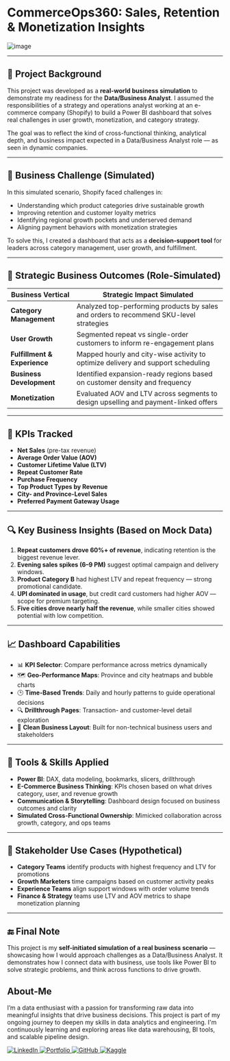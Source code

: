 # CommerceOps360: Sales, Retention & Monetization Insights
![image](https://webandcrafts.com/_next/image?url=https%3A%2F%2Fadmin.wac.co%2Fuploads%2FWhat_Is_Shopify_and_How_Does_It_Work_Everything_You_Need_to_Know_1_77829d4974.jpg&w=4500&q=90)

---

## 🧭 Project Background

This project was developed as a **real-world business simulation** to demonstrate my readiness for the **Data/Business Analyst**. I assumed the responsibilities of a strategy and operations analyst working at an e-commerce company (Shopify) to build a Power BI dashboard that solves real challenges in user growth, monetization, and category strategy.

The goal was to reflect the kind of cross-functional thinking, analytical depth, and business impact expected in a Data/Business Analyst role — as seen in dynamic companies.

---

## 🎯 Business Challenge (Simulated)

In this simulated scenario, Shopify faced challenges in:
- Understanding which product categories drive sustainable growth
- Improving retention and customer loyalty metrics
- Identifying regional growth pockets and underserved demand
- Aligning payment behaviors with monetization strategies

To solve this, I created a dashboard that acts as a **decision-support tool** for leaders across category management, user growth, and fulfillment.

---

## 💼 Strategic Business Outcomes (Role-Simulated)

| Business Vertical         | Strategic Impact Simulated                                                              |
|--------------------------|------------------------------------------------------------------------------------------|
| **Category Management**   | Analyzed top-performing products by sales and orders to recommend SKU-level strategies   |
| **User Growth**           | Segmented repeat vs single-order customers to inform re-engagement plans                |
| **Fulfillment & Experience** | Mapped hourly and city-wise activity to optimize delivery and support scheduling   |
| **Business Development**  | Identified expansion-ready regions based on customer density and frequency               |
| **Monetization**          | Evaluated AOV and LTV across segments to design upselling and payment-linked offers     |

---

## 📌 KPIs Tracked

- **Net Sales** (pre-tax revenue)
- **Average Order Value (AOV)**
- **Customer Lifetime Value (LTV)**
- **Repeat Customer Rate**
- **Purchase Frequency**
- **Top Product Types by Revenue**
- **City- and Province-Level Sales**
- **Preferred Payment Gateway Usage**

---

## 🔍 Key Business Insights (Based on Mock Data)

1. **Repeat customers drove 60%+ of revenue**, indicating retention is the biggest revenue lever.
2. **Evening sales spikes (6–9 PM)** suggest optimal campaign and delivery windows.
3. **Product Category B** had highest LTV and repeat frequency — strong promotional candidate.
4. **UPI dominated in usage**, but credit card customers had higher AOV — scope for premium targeting.
5. **Five cities drove nearly half the revenue**, while smaller cities showed potential with low competition.

---

## 📈 Dashboard Capabilities

- 📊 **KPI Selector**: Compare performance across metrics dynamically
- 🗺️ **Geo-Performance Maps**: Province and city heatmaps and bubble charts
- 🕒 **Time-Based Trends**: Daily and hourly patterns to guide operational decisions
- 🔍 **Drillthrough Pages**: Transaction- and customer-level detail exploration
- 📌 **Clean Business Layout**: Built for non-technical business users and stakeholders

---

## 🔧 Tools & Skills Applied

- **Power BI**: DAX, data modeling, bookmarks, slicers, drillthrough
- **E-Commerce Business Thinking**: KPIs chosen based on what drives category, user, and revenue growth
- **Communication & Storytelling**: Dashboard design focused on business outcomes and clarity
- **Simulated Cross-Functional Ownership**: Mimicked collaboration across growth, category, and ops teams

---

## 🧠 Stakeholder Use Cases (Hypothetical)

- **Category Teams** identify products with highest frequency and LTV for promotions
- **Growth Marketers** time campaigns based on customer activity peaks
- **Experience Teams** align support windows with order volume trends
- **Finance & Strategy** teams use LTV and AOV metrics to shape monetization planning

---

## 🔚 Final Note

This project is my **self-initiated simulation of a real business scenario** — showcasing how I would approach challenges as a Data/Business Analyst. It demonstrates how I connect data with business, use tools like Power BI to solve strategic problems, and think across functions to drive growth.

## About-Me
I’m a data enthusiast with a passion for transforming raw data into meaningful insights that drive business decisions. This project is part of my ongoing journey to deepen my skills in data analytics and engineering. I'm continuously learning and exploring areas like data warehousing, BI tools, and scalable pipeline design.
<p align="left">
  <a href="https://www.linkedin.com/in/ravina-patidar-474a9b255/" target="_blank">
    <img src="https://img.shields.io/badge/LinkedIn-0077B5?style=for-the-badge&logo=linkedin&logoColor=white" alt="LinkedIn"/>
  </a>
    </a>
  <a href="https://yourportfolio.com" target="_blank">
    <img src="https://img.shields.io/badge/Portfolio-157A6E?style=for-the-badge&logo=internet-explorer&logoColor=white" alt="Portfolio"/>
  </a>
  <a href="https://github.com/ravina172" target="_blank">
    <img src="https://img.shields.io/badge/GitHub-24292e?style=for-the-badge&logo=github&logoColor=white" alt="GitHub"/>
  </a>
  <a href="https://www.kaggle.com/ravinapatidar" target="_blank">
    <img src="https://img.shields.io/badge/Kaggle-004D99?style=for-the-badge&logo=kaggle&logoColor=white" alt="Kaggle"/>
  </a>
</p>

